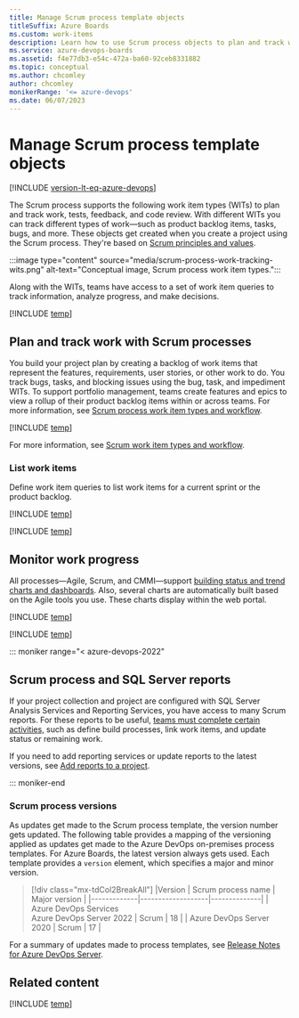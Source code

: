 ```yaml
---
title: Manage Scrum process template objects
titleSuffix: Azure Boards
ms.custom: work-items
description: Learn how to use Scrum process objects to plan and track work and monitor progress and trends when you're connected to Azure DevOps.
ms.service: azure-devops-boards
ms.assetid: f4e77db3-e54c-472a-ba60-92ceb8331882
ms.topic: conceptual
ms.author: chcomley
author: chcomley
monikerRange: '<= azure-devops'
ms.date: 06/07/2023
---
```


# Manage Scrum process template objects  

[!INCLUDE [version-lt-eq-azure-devops](../../../includes/version-lt-eq-azure-devops.md)]

The Scrum process supports the following work item types (WITs) to plan and track work, tests, feedback, and code review. With different WITs you can track different types of work&mdash;such as product backlog items, tasks, bugs, and more. These objects get created when you create a project using the Scrum process. They're based on [Scrum principles and values](https://www.scrum.org/). 

:::image type="content" source="media/scrum-process-work-tracking-wits.png" alt-text="Conceptual image, Scrum process work item types.":::

Along with the WITs, teams have access to a set of work item queries to track information, analyze progress, and make decisions.  

[!INCLUDE [temp](../../includes/process-customize.md)] 

<a id="start-using-scrum"></a>

## Plan and track work with Scrum processes

You build your project plan by creating a backlog of work items that represent the features, requirements, user stories, or other work to do. You track bugs, tasks, and blocking issues using the bug, task, and impediment WITs. To support portfolio management, teams create features and epics to view a rollup of their product backlog items within or across teams. For more information, see [Scrum process work item types and workflow](scrum-process-workflow.md).  

[!INCLUDE [temp](../../includes/process-guidance-conceptual.md)] 
 
For more information, see [Scrum work item types and workflow](scrum-process-workflow.md).  

<a id="shared-queries"></a> 

### List work items

Define work item queries to list work items for a current sprint or the product backlog.  

[!INCLUDE [temp](../../includes/shared-queries.md)] 



[!INCLUDE [temp](../../includes/quick-tips-shared-query.md)] 

## Monitor work progress  

All processes&mdash;Agile, Scrum, and CMMI&mdash;support [building status and trend charts and dashboards](../../../report/dashboards/overview.md). Also, several charts are automatically built based on the Agile tools you use. These charts display within the web portal. 

[!INCLUDE [temp](../../includes/create-lightweight-charts.md)] 

[!INCLUDE [temp](../../includes/powerbi-reports-links.md)] 

<a id="reports"></a>
::: moniker range="< azure-devops-2022"

## Scrum process and SQL Server reports

If your project collection and project are configured with SQL Server Analysis Services and Reporting Services, you have access to many Scrum reports. For these reports to be useful, [teams must complete certain activities,](/previous-versions/azure/devops/report/admin/review-team-activities-for-useful-reports) such as define build processes, link work items, and update status or remaining work.  

If you need to add reporting services or update reports to the latest versions, see [Add reports to a project](/previous-versions/azure/devops/report/admin/add-reports-to-a-team-project).  

::: moniker-end

<a id="dashboards"></a>

### Scrum process versions   

As updates get made to the Scrum process template, the version number gets updated. The following table provides a mapping of the versioning applied as updates get made to the Azure DevOps on-premises process templates. For Azure Boards, the latest version always gets used. Each template provides a `version` element, which specifies a major and minor version. 

> [!div class="mx-tdCol2BreakAll"]
> |Version | Scrum process name | Major version |
> |-------------|-------------------|--------------|
> | Azure DevOps Services<br/>Azure DevOps Server 2022 | Scrum | 18 |
> | Azure DevOps Server 2020 | Scrum | 17 |

For a summary of updates made to process templates, see [Release Notes for Azure DevOps Server](/azure/devops/server/release-notes/azuredevops2020u1).

<a id="predefined-queries"></a>



## Related content 

[!INCLUDE [temp](../../includes/create-team-project-links.md)]
